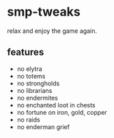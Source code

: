 # smp-tweaks

relax and enjoy the game again.

## features
- no elytra
- no totems
- no strongholds
- no librarians
- no endermites
- no enchanted loot in chests
- no fortune on iron, gold, copper
- no raids
- no enderman grief